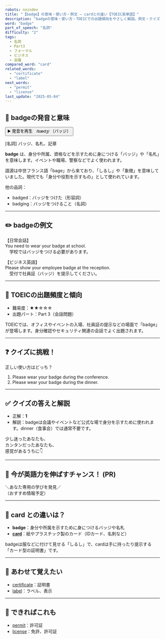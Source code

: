 ```yaml
---
robots: noindex
title: "【badge】の意味・使い方・例文 ― cardとの違い【TOEIC英単語】"
description: "badgeの意味・使い方・TOEICでの出題傾向をやさしく解説。例文・クイズ付きでcardとの違いもわかりやすく学べます。"
word: "badge"
part_of_speech: "名詞"
difficulty: "2"
tags:
  - 名詞
  - Part3
  - フォーマル
  - ビジネス
  - 会議
compared_word: "card"
related_words:
  - "certificate"
  - "label"
next_words:
  - "permit"
  - "license"
last_update: "2025-05-04"
---
```


## 🔰 badgeの発音と意味

<button class="play-audio" onclick="playTTS('badge')">
  <span class="play-audio-main">
    ▶️ 発音を再生　/bædʒ/
  </span>
  <span class="play-audio-sub">
    （バッジ）
  </span>
</button>

[名詞] バッジ、名札、記章

**badge** は、身分や所属、資格などを示すために身につける「バッジ」や「名札」を意味します。イベントや職場、警察などでよく使われます。

語源は中世フランス語「bage」から来ており、「しるし」や「象徴」を意味していました。現代でも「身分や役割を示すもの」として使われています。

他の品詞：  
- badged：バッジをつけた（形容詞）
- badging：バッジをつけること（名詞）

---

## ✏️ badgeの例文

【日常会話】  
You need to wear your badge at school.  
　学校ではバッジをつける必要があります。

【ビジネス英語】  
Please show your employee badge at the reception.  
　受付で社員証（バッジ）を提示してください。

---

## 🎯 TOEICの出題頻度と傾向

- 難易度：★★☆☆☆
- 出題パート：Part 3（会話問題）

TOEICでは、オフィスやイベントの入場、社員証の提示などの場面で「badge」が登場します。身分確認やセキュリティ関連の会話でよく出題されます。

---

## ❓ クイズに挑戦！

正しい使い方はどっち？

1. Please wear your badge during the conference.  
2. Please wear your badge during the dinner.

---

## ✅ クイズの答えと解説

- 正解：**1**
- 解説：badgeは会議やイベントなど公式な場で身分を示すために使われます。dinner（食事会）では通常不要です。

少し迷ったあなたも、  
カンタンだったあなたも、  
感覚があるうちに👇️

---

## 🚀 今が英語力を伸ばすチャンス！ (PR)

<div class="info-center">
＼あなた専用の学びを発見／<br>  
（おすすめ情報予定）
</div>

---

## 🤔  card との違いは？

- **badge**：身分や所属を示すために身につけるバッジや名札
- **[card](/word/card/)**：紙やプラスチック製のカード（IDカード、名刺など）

badgeは服などに付けて見せる「しるし」で、cardは手に持ったり提示する「カード型の証明書」です。

---

## 🧩 あわせて覚えたい

- [certificate](/word/certificate/)：証明書
- [label](/word/label/)：ラベル、表示

---

## 📖 できればこれも

- [permit](/word/permit/)：許可証
- [license](/word/license/)：免許、許可証

<!-- cvid: aid25_bid22 -->
